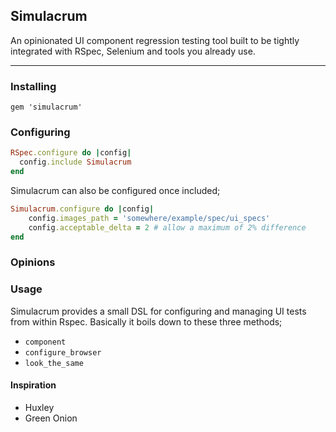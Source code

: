 ## Simulacrum

An opinionated UI component regression testing tool built to be tightly integrated with RSpec, Selenium and tools you already use.

***

### Installing
`gem 'simulacrum'`

### Configuring

```ruby
RSpec.configure do |config|
  config.include Simulacrum
end
```

Simulacrum can also be configured once included;

```ruby
Simulacrum.configure do |config|
	config.images_path = 'somewhere/example/spec/ui_specs'
	config.acceptable_delta = 2 # allow a maximum of 2% difference
end
```

### Opinions

### Usage

Simulacrum provides a small DSL for configuring and managing UI tests from within Rspec. Basically it boils down to these three methods;

- `component`
- `configure_browser`
- `look_the_same`

#### Inspiration

- Huxley
- Green Onion
